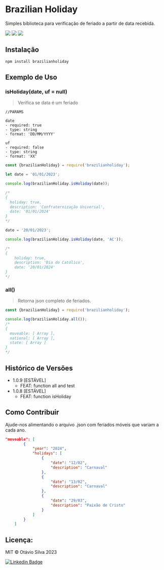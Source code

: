 # Brazilian Holiday

Simples biblioteca para verificação de feriado a partir de data recebida.

<span><img src= "https://img.shields.io/badge/status-active-green">
<img src= "https://img.shields.io/badge/npm-2.0.0-blue">
<img src= "https://img.shields.io/badge/tests-pass-green"></span>

## Instalação

```sh
npm install brazilianholiday
```

## Exemplo de Uso

### isHoliday(date, uf = null)
> Verifica se data é um feriado

~~~text
//PARAMS

date
- required: true
- type: string
- format: 'DD/MM/YYYY'

uf
- required: false
- type: string
- format: 'XX'

~~~

~~~javascript
const {brazilianHoliday} = require('brazilianholiday');

let date = '01/01/2023';

console.log(brazilianHoliday.isHoliday(date));

/*
{
  holiday: true,
  description: 'Confraternização Universal',
  date: '01/01/2024'
}
*/

date = '20/01/2023';

console.log(brazilianHoliday.isHoliday(date, 'AC'));

/*
{ 
    holiday: true, 
    description: 'Dia do Católico', 
    date: '20/01/2024' 
}
*/
~~~

### all()
> Retorna json completo de feriados.

~~~javascript
const {brazilianHoliday} = require('brazilianholiday');

console.log(brazilianHoliday.all());
/*
{
  moveable: [ Array ],
  national: [ Array ],
  state: [ Array ]
}
*/

~~~

## Histórico de Versões

* 1.0.9 [ESTÁVEL]
    * FEAT: function all and test
* 1.0.8 [ESTÁVEL]
    * FEAT: function isHoliday
    

## Como Contribuir

Ajude-nos alimentando o arquivo .json com feriados móveis que variam a cada ano.

~~~json
"moveable": [
        {
            "year": "2024",
            "holidays": [
                {
                    "date": "12/02",
                    "description": "Carnaval"
                },
                {
                    "date": "13/02",
                    "description": "Carnaval"
                },
                {
                    "date": "29/03",
                    "description": "Paixão de Cristo"
                }
            ]
        }
    ]
~~~

## Licença:

MIT © Otávio Silva 2023

[![Linkedin Badge](https://img.shields.io/badge/-LinkedIn-blue?style=flat-square&logo=Linkedin&logoColor=white&link=https://www.linkedin.com/in/otaviosilva22/)](https://www.linkedin.com/in/otaviosilva22/)